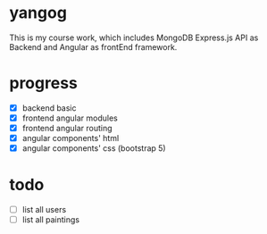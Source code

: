 # yangog
This is my course work, which includes MongoDB Express.js API as Backend and Angular as frontEnd framework.


# progress
  - [x] backend basic
  - [x] frontend angular modules 
  - [x] frontend angular routing
  - [x] angular components' html
  - [x] angular components' css (bootstrap 5)

# todo
  - [ ] list all users
  - [ ] list all paintings